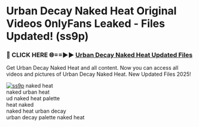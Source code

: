 # Urban Decay Naked Heat Original Videos 0nlyFans Leaked - Files Updated! (ss9p)

<h3>🔴 CLICK HERE 🌐==►► <a href="https://tinyurl.com/up5wt9bj" rel="nofollow">Urban Decay Naked Heat Updated Files</a></h3>

Get Urban Decay Naked Heat and all content. Now you can access all videos and pictures of Urban Decay Naked Heat. New Updated Files 2025!

[![ss9p](https://i.imgur.com/ABiUzMV.gif)](https://tinyurl.com/up5wt9bj)
naked heat<br>
naked urban heat<br>
ud naked heat palette<br>
heat naked<br>
naked heat urban decay<br>
urban decay palette naked heat